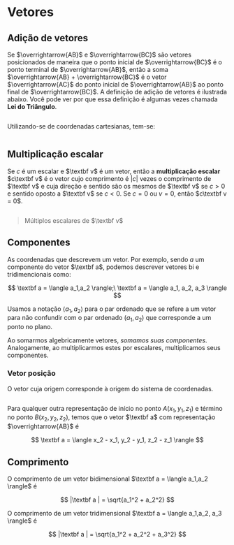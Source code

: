 # Vetores

## Adição de vetores

Se $\overrightarrow{AB}$ e $\overrightarrow{BC}$ são vetores posicionados de maneira que o ponto inicial de $\overrightarrow{BC}$ é o ponto terminal de $\overrightarrow{AB}$, então a soma $\overrightarrow{AB} + \overrightarrow{BC}$ é o vetor $\overrightarrow{AC}$ do ponto inicial de $\overrightarrow{AB}$ ao ponto final de $\overrightarrow{BC}$. A definição de adição de vetores é ilustrada abaixo. Você pode ver por que essa definição é algumas vezes chamada **Lei do Triângulo**.

<img src="file:///home/user/Public/USP/Sistemas%20de%20Informação/2º%20semestre/Cálculo%20II/Atividade%205/Imagens/2021-10-11-19-00-58-image.png" title="" alt="" data-align="center">

Utilizando-se de coordenadas cartesianas, tem-se:

<img src="file:///home/user/Public/USP/Sistemas%20de%20Informação/2º%20semestre/Cálculo%20II/Atividade%205/Imagens/2021-10-11-19-37-49-image.png" title="" alt="" data-align="center">

## Multiplicação escalar

Se $c$ é um escalar e $\textbf v$ é um vetor, então a **multiplicação escalar** $c\textbf v$ é o vetor cujo comprimento é $|c|$ vezes o comprimento de $\textbf v$ e cuja direção e sentido são os mesmos de $\textbf v$ se $c > 0$ e sentido oposto a $\textbf v$ se $c < 0$. Se $c = 0$ ou $v = 0$, então $c\textbf v = 0$.

<img src="file:///home/user/Public/USP/Sistemas%20de%20Informação/2º%20semestre/Cálculo%20II/Atividade%205/Imagens/2021-10-11-19-06-47-image.png" title="" alt="" data-align="center">

> Múltiplos escalares de $\textbf v$

## Componentes

As coordenadas que descrevem um vetor. Por exemplo, sendo $a$ um componente do vetor $\textbf a$, podemos descrever vetores bi e tridimencionais como:

$$
\textbf a = \langle a_1,a_2 \rangle;\ \textbf a = \langle a_1, a_2, a_3 \rangle
$$

Usamos a notação $\langle a_1,a_2 \rangle$ para o par ordenado que se refere a um vetor para não confundir com o par ordenado $(a_1, a_2)$ que corresponde a um ponto no plano.

Ao somarmos algebricamente vetores, *somamos suas componentes*. Analogamente, ao multiplicarmos estes por escalares, multiplicamos seus componentes.

### Vetor posição

O vetor cuja origem corresponde à origem do sistema de coordenadas.

<img src="file:///home/user/Public/USP/Sistemas%20de%20Informação/2º%20semestre/Cálculo%20II/Atividade%205/Imagens/2021-10-11-19-24-18-image.png" title="" alt="" data-align="center">

Para qualquer outra representação de início no ponto $A(x_1, y_1, z_1)$ e término no ponto $B(x_2, y_2, z_2)$, temos que o  vetor $\textbf a$ com representação $\overrightarrow{AB}$ é

$$
\textbf a = \langle x_2 - x_1, y_2 - y_1, z_2 - z_1 \rangle
$$

## Comprimento

O comprimento de um vetor bidimensional $\textbf a = \langle a_1,a_2 \rangle$ é

$$
|\textbf a | = \sqrt{a_1^2 + a_2^2}
$$

O comprimento de um vetor tridimensional $\textbf a = \langle a_1,a_2, a_3 \rangle$ é

$$
|\textbf a | = \sqrt{a_1^2 + a_2^2 + a_3^2}
$$


